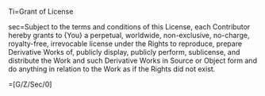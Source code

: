 Ti=Grant of License

sec=Subject to the terms and conditions of this License, each Contributor hereby grants to {You} a perpetual, worldwide, non-exclusive, no-charge, royalty-free, irrevocable license under the Rights to reproduce, prepare Derivative Works of, publicly display, publicly perform, sublicense, and distribute the Work and such Derivative Works in Source or Object form and do anything in relation to the Work as if the Rights did not exist.

=[G/Z/Sec/0]
